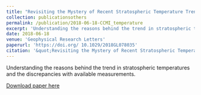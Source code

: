 ```yaml
---
title: "Revisiting the Mystery of Recent Stratospheric Temperature Trends"
collection: publicationsothers
permalink: /publication/2018-06-18-CCMI_temperature
excerpt: 'Understanding the reasons behind the trend in stratospheric temperatures and the discrepancies with available measurements.'
date: 2018-06-18
venue: 'Geophysical Research Letters'
paperurl: 'https://doi.org/ 10.1029/2018GL078035'
citation: '&quot;Revisiting the Mystery of Recent Stratospheric Temperature Trends&quot; (2018),Maycock, A. C.,Randel, W. J., Steiner, A. K., Karpechko, A. Y., Christy, J., Saunders, R., Thompson, D. W.J., Zou, C.-Z., Chrysanthou, A., Luke, A. N., Akiyoshi, H., Archibald, A. T., Butchart, N.,Chipperfield, M., Dameris, M., Deushi, M., Dhomse, S., Genova, G. D., Jockel, P., Kinnison, D.E., Kirner, O., Ladstadter, F., Michou, M., Morgenstern, O., O Connor, F., Oman, L., Pitari, G.,Plummer, D. A., Revell, L. E., Rozanov, E., Stenke, A.,Visioni, D., Yamashita, Y., and Zeng,G., Geophysical Research Letters, 0, doi:10.1029/2018GL078035'
---
```


Understanding the reasons behind the trend in stratospheric temperatures and the discrepancies with available measurements.

[Download paper here](https://agupubs.onlinelibrary.wiley.com/doi/epdf/10.1029/2018GL078035)